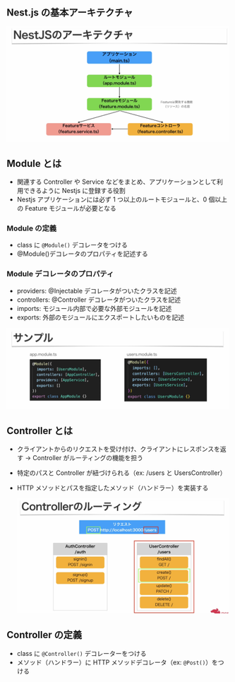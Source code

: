 ## Nest.js の基本アーキテクチャ　

![Nest.jsの基本構成](/memos/architecture.png)

## Module とは

- 関連する Controller や Service などをまとめ、アプリケーションとして利用できるように Nestjs に登録する役割
- Nestjs アプリケーションには必ず 1 つ以上のルートモジュールと、0 個以上の Feature モジュールが必要となる

### Module の定義

- class に `@Module()` デコレータをつける
- @Module()デコレータのプロパティを記述する

### Module デコレータのプロパティ

- providers: @Injectable デコレータがついたクラスを記述
- controllers: @Controller デコレータがついたクラスを記述
- imports: モジュール内部で必要な外部モジュールを記述
- exports: 外部のモジュールにエクスポートしたいものを記述

![Moduleサンプル](/memos/module-sample.png)

## Controller とは

- クライアントからのリクエストを受け付け、クライアントにレスポンスを返す
  → Controller がルーティングの機能を担う
- 特定のパスと Controller が紐づけられる（ex: /users と UsersController）
- HTTP メソッドとパスを指定したメソッド（ハンドラー）を実装する

  ![Controllerサンプル](/memos/controller-sample.png)

## Controller の定義

- class に `@Controller()` デコレーターをつける
- メソッド（ハンドラー）に HTTP メソッドデコレータ（ex: `@Post()`）をつける
